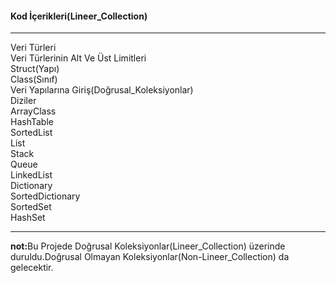<h4>Kod İçerikleri(Lineer_Collection) </h4><hr>
Veri Türleri <br>
Veri Türlerinin Alt Ve Üst Limitleri<br>
Struct(Yapı)<br>
Class(Sınıf)<br>
Veri Yapılarına Giriş(Doğrusal_Koleksiyonlar)<br>
Diziler<br>
ArrayClass<br>
HashTable<br>
SortedList<br>
List<br>
Stack<br>
Queue<br>
LinkedList<br>
Dictionary<br>
SortedDictionary<br>
SortedSet<br>
HashSet
<hr>
<b>not:</b>Bu Projede Doğrusal Koleksiyonlar(Lineer_Collection) üzerinde duruldu.Doğrusal Olmayan Koleksiyonlar(Non-Lineer_Collection) da gelecektir.
